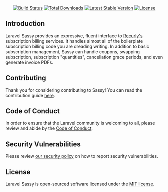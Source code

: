 <p align="center">
<a href="https://github.com/kogitoapp/laravel-sassy/actions"><img src="https://github.com/kogitoapp/laravel-sassy/workflows/tests/badge.svg" alt="Build Status"></a>
<a href="https://packagist.org/packages/kogitoapp/laravel-sassy"><img src="https://img.shields.io/packagist/dt/kogitoapp/laravel-sassy" alt="Total Downloads"></a>
<a href="https://packagist.org/packages/kogitoapp/laravel-sassy"><img src="https://img.shields.io/packagist/v/kogitoapp/laravel-sassy" alt="Latest Stable Version"></a>
<a href="https://packagist.org/packages/kogitoapp/laravel-sassy"><img src="https://img.shields.io/packagist/l/kogitoapp/laravel-sassy" alt="License"></a>
</p>

## Introduction

Laravel Sassy provides an expressive, fluent interface to [Recurly's](https://recurly.com)
subscription billing services. It handles almost all of the boilerplate subscription
billing code you are dreading writing. In addition to basic subscription management,
Sassy can handle coupons, swapping subscription, subscription "quantities",
cancellation grace periods, and even generate invoice PDFs.

## Contributing

Thank you for considering contributing to Sassy! You can read the contribution guide [here](.github/CONTRIBUTING.md).

## Code of Conduct

In order to ensure that the Laravel community is welcoming to all, please review
and abide by the [Code of Conduct](https://laravel.com/docs/contributions#code-of-conduct).

## Security Vulnerabilities

Please review [our security policy](https://github.com/kogitoapp/laravel-sassy/security/policy)
on how to report security vulnerabilities.

## License

Laravel Sassy is open-sourced software licensed under the [MIT license](LICENSE.md).
